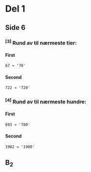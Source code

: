# Del 1



## Side 6



### <sup>[3]</sup> Rund av til nærmeste tier:


#### First
```txt
67 ≈ '70'
```

#### Second
```txt
722 ≈ '720'
```



### <sup>[4]</sup> Rund av til nærmeste hundre:


#### First
```txt
693 ≈ '700'
```

#### Second
```txt
1982 ≈ '1900'
```


## B<sub>2</sub>


